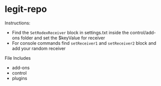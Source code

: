 # legit-repo

Instructions:

- Find the `SetRodexReceiver` block in settings.txt inside the control/add-ons folder and set the $keyValue for receiver
- For console commands find `setReceiver1` and `setReceiver2` block and add your random receiver

File Includes
- add-ons
- control
- plugins